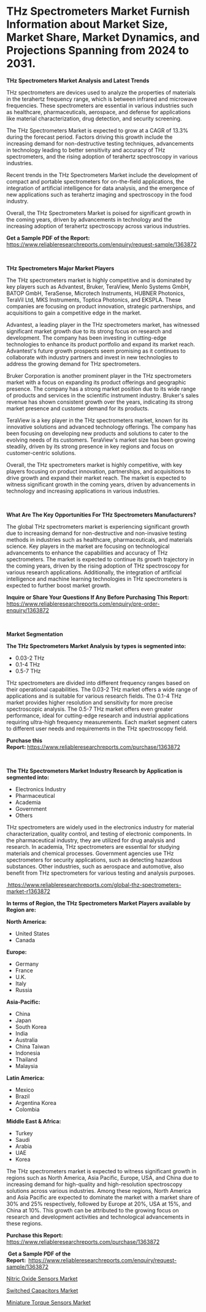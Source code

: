 <p><h1>THz Spectrometers Market Furnish Information about Market Size, Market Share, Market Dynamics, and Projections Spanning from 2024 to 2031.</h1></p><p><strong>THz Spectrometers Market Analysis and Latest Trends</strong></p>
<p><p>THz spectrometers are devices used to analyze the properties of materials in the terahertz frequency range, which is between infrared and microwave frequencies. These spectrometers are essential in various industries such as healthcare, pharmaceuticals, aerospace, and defense for applications like material characterization, drug detection, and security screening.</p><p>The THz Spectrometers Market is expected to grow at a CAGR of 13.3% during the forecast period. Factors driving this growth include the increasing demand for non-destructive testing techniques, advancements in technology leading to better sensitivity and accuracy of THz spectrometers, and the rising adoption of terahertz spectroscopy in various industries.</p><p>Recent trends in the THz Spectrometers Market include the development of compact and portable spectrometers for on-the-field applications, the integration of artificial intelligence for data analysis, and the emergence of new applications such as terahertz imaging and spectroscopy in the food industry.</p><p>Overall, the THz Spectrometers Market is poised for significant growth in the coming years, driven by advancements in technology and the increasing adoption of terahertz spectroscopy across various industries.</p></p>
<p><strong>Get a Sample PDF of the Report:&nbsp;</strong> <a href="https://www.reliableresearchreports.com/enquiry/request-sample/1363872">https://www.reliableresearchreports.com/enquiry/request-sample/1363872</a></p>
<p>&nbsp;</p>
<p><strong>THz Spectrometers Major Market Players</strong></p>
<p><p>The THz spectrometers market is highly competitive and is dominated by key players such as Advantest, Bruker, TeraView, Menlo Systems GmbH, BATOP GmbH, TeraSense, Microtech Instruments, HUBNER Photonics, TeraVil Ltd, MKS Instruments, Toptica Photonics, and EKSPLA. These companies are focusing on product innovation, strategic partnerships, and acquisitions to gain a competitive edge in the market.</p><p>Advantest, a leading player in the THz spectrometers market, has witnessed significant market growth due to its strong focus on research and development. The company has been investing in cutting-edge technologies to enhance its product portfolio and expand its market reach. Advantest's future growth prospects seem promising as it continues to collaborate with industry partners and invest in new technologies to address the growing demand for THz spectrometers.</p><p>Bruker Corporation is another prominent player in the THz spectrometers market with a focus on expanding its product offerings and geographic presence. The company has a strong market position due to its wide range of products and services in the scientific instrument industry. Bruker's sales revenue has shown consistent growth over the years, indicating its strong market presence and customer demand for its products.</p><p>TeraView is a key player in the THz spectrometers market, known for its innovative solutions and advanced technology offerings. The company has been focusing on developing new products and solutions to cater to the evolving needs of its customers. TeraView's market size has been growing steadily, driven by its strong presence in key regions and focus on customer-centric solutions.</p><p>Overall, the THz spectrometers market is highly competitive, with key players focusing on product innovation, partnerships, and acquisitions to drive growth and expand their market reach. The market is expected to witness significant growth in the coming years, driven by advancements in technology and increasing applications in various industries.</p></p>
<p>&nbsp;</p>
<p><strong>What Are The Key Opportunities For THz Spectrometers Manufacturers?</strong></p>
<p><p>The global THz spectrometers market is experiencing significant growth due to increasing demand for non-destructive and non-invasive testing methods in industries such as healthcare, pharmaceuticals, and materials science. Key players in the market are focusing on technological advancements to enhance the capabilities and accuracy of THz spectrometers. The market is expected to continue its growth trajectory in the coming years, driven by the rising adoption of THz spectroscopy for various research applications. Additionally, the integration of artificial intelligence and machine learning technologies in THz spectrometers is expected to further boost market growth.</p></p>
<p><strong>Inquire or Share Your Questions If Any Before Purchasing This Report:</strong> <a href="https://www.reliableresearchreports.com/enquiry/pre-order-enquiry/1363872">https://www.reliableresearchreports.com/enquiry/pre-order-enquiry/1363872</a></p>
<p>&nbsp;</p>
<p><strong>Market Segmentation</strong></p>
<p><strong>The THz Spectrometers Market Analysis by types is segmented into:</strong></p>
<p><ul><li>0.03-2 THz</li><li>0.1-4 THz</li><li>0.5-7 THz</li></ul></p>
<p><p>THz spectrometers are divided into different frequency ranges based on their operational capabilities. The 0.03-2 THz market offers a wide range of applications and is suitable for various research fields. The 0.1-4 THz market provides higher resolution and sensitivity for more precise spectroscopic analysis. The 0.5-7 THz market offers even greater performance, ideal for cutting-edge research and industrial applications requiring ultra-high frequency measurements. Each market segment caters to different user needs and requirements in the THz spectroscopy field.</p></p>
<p><strong>Purchase this Report:&nbsp;</strong><a href="https://www.reliableresearchreports.com/purchase/1363872">https://www.reliableresearchreports.com/purchase/1363872</a></p>
<p>&nbsp;</p>
<p><strong>The THz Spectrometers Market Industry Research by Application is segmented into:</strong></p>
<p><ul><li>Electronics Industry</li><li>Pharmaceutical</li><li>Academia</li><li>Government</li><li>Others</li></ul></p>
<p><p>THz spectrometers are widely used in the electronics industry for material characterization, quality control, and testing of electronic components. In the pharmaceutical industry, they are utilized for drug analysis and research. In academia, THz spectrometers are essential for studying materials and chemical processes. Government agencies use THz spectrometers for security applications, such as detecting hazardous substances. Other industries, such as aerospace and automotive, also benefit from THz spectrometers for various testing and analysis purposes.</p></p>
<p><a href="https://www.reliableresearchreports.com/global-thz-spectrometers-market-r1363872">&nbsp;https://www.reliableresearchreports.com/global-thz-spectrometers-market-r1363872</a></p>
<p><strong>In terms of Region, the THz Spectrometers Market Players available by Region are:</strong></p>
<p>
    <p> <strong> North America: </strong>
        <ul>
            <li>United States</li>
            <li>Canada</li>
        </ul>
        </p> 
    <p> <strong> Europe: </strong>
        <ul>
            <li>Germany</li>
            <li>France</li>
            <li>U.K.</li>
            <li>Italy</li>
            <li>Russia</li>
        </ul>
        </p> 
    <p> <strong> Asia-Pacific: </strong>
        <ul>
            <li>China</li>
            <li>Japan</li>
            <li>South Korea</li>
            <li>India</li>
            <li>Australia</li>
            <li>China Taiwan</li>
            <li>Indonesia</li>
            <li>Thailand</li>
            <li>Malaysia</li>
        </ul>
        </p> 
    <p> <strong> Latin America: </strong>
        <ul>
            <li>Mexico</li>
            <li>Brazil</li>
            <li>Argentina Korea</li>
            <li>Colombia</li>
        </ul>
        </p> 
    <p> <strong> Middle East & Africa: </strong>
        <ul>
            <li>Turkey</li>
            <li>Saudi</li>
            <li>Arabia</li>
            <li>UAE</li>
            <li>Korea</li>
        </ul>
    </p>
    </p>
<p><p>The THz spectrometers market is expected to witness significant growth in regions such as North America, Asia Pacific, Europe, USA, and China due to increasing demand for high-quality and high-resolution spectroscopy solutions across various industries. Among these regions, North America and Asia Pacific are expected to dominate the market with a market share of 30% and 25% respectively, followed by Europe at 20%, USA at 15%, and China at 10%. This growth can be attributed to the growing focus on research and development activities and technological advancements in these regions.</p></p>
<p><strong>Purchase this Report: </strong><a href="https://www.reliableresearchreports.com/purchase/1363872">https://www.reliableresearchreports.com/purchase/1363872</a></p>
<p>&nbsp;<strong>Get a Sample PDF of the Report:&nbsp;&nbsp;</strong><a href="https://www.reliableresearchreports.com/enquiry/request-sample/1363872">https://www.reliableresearchreports.com/enquiry/request-sample/1363872</a></p>
<p><strong></strong></p>
<p><p><a href="https://www.linkedin.com/pulse/nitric-oxide-sensors-market-share-evolution-growth-trends-jyx2e?trackingId=TNLHqnMy8VYhzvhYyd4u3w%3D%3D">Nitric Oxide Sensors Market</a></p><p><a href="https://www.linkedin.com/pulse/switched-capacitorsnbspmarket-focuses-market-share-size-izr4e?trackingId=Cfdt9cm%2FkbeNJixYpFoIjw%3D%3D">Switched Capacitors Market</a></p><p><a href="https://www.linkedin.com/pulse/miniature-torque-sensors-market-exploring-share-trends-qvuhe?trackingId=xXO1PZLZFEz3D8zBKXitZA%3D%3D">Miniature Torque Sensors Market</a></p></p>